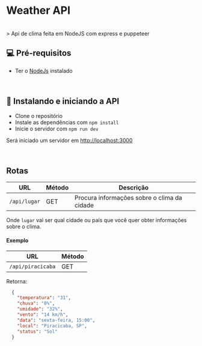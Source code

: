 # Weather API

<br>
> Api de clima feita em NodeJS com express e puppeteer

<br>

## 💻 Pré-requisitos

* Ter o [NodeJs](https://nodejs.org/) instalado

<br>

## 🚀 Instalando e iniciando a API

- Clone o repositório
- Instale as dependências com `npm install`
- Inicie o servidor com `npm run dev`

Será iniciado um servidor em <http://localhost:3000>

<br>

## Rotas

| URL | Método | Descrição |
| -------- | ------------- | --------- |
| `/api/lugar` | GET | Procura informações sobre o clima da cidade

Onde `lugar` vai ser qual cidade ou país que você quer obter informações sobre o clima.

#### Exemplo

| URL | Método |
| -------- | ------------- |
| `/api/piracicaba` | GET 

Retorna:

```json
  {
    "temperatura": "31",
    "chuva": "0%",
    "umidade": "32%",
    "vento": "14 km/h",
    "data": "sexta-feira, 15:00",
    "local": "Piracicaba, SP",
    "status": "Sol"
  }
```
